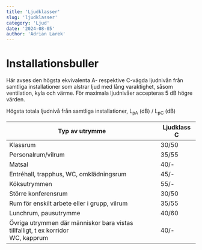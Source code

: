 ```yaml
---
title: 'Ljudklasser'
slug: 'ljudklasser'
category: 'Ljud'
date: '2024-08-05'
author: 'Adrian Larek'
---
```


# Installationsbuller

Här avses den högsta ekvivalenta A- respektive C-vägda Ijudnivån från samtliga installationer som alstrar Ijud med lång varaktighet, såsom ventilation, kyla och värme. För maximala Ijudnivåer accepteras 5 dB högre värden.

Högsta totala ljudnivå från samtliga installationer, L<sub>pA</sub> (dB) / L<sub>pC</sub> (dB)

| Typ av utrymme                                                                      | Ljudklass C |
| ----------------------------------------------------------------------------------- | ----------- |
| Klassrum                                                                            | 30/50       |
| Personalrum/vilrum                                                                  | 35/55       |
| Matsal                                                                              | 40/-        |
| Entréhall, trapphus, WC, omklädningsrum                                             | 45/-        |
| Köksutrymmen                                                                        | 55/-        |
| Större konferensrum                                                                 | 30/50       |
| Rum för enskilt arbete eller i grupp, vilrum                                        | 35/55       |
| Lunchrum, pausutrymme                                                               | 40/60       |
| Övriga utrymmen där människor bara vistas tillfalligt, t ex korridor<br>WC, kapprum | 40/-        |

